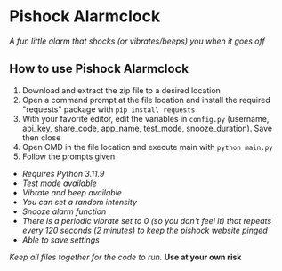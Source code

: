 # Pishock Alarmclock
_A fun little alarm that shocks (or vibrates/beeps) you when it goes off_


## How to use Pishock Alarmclock

1. Download and extract the zip file to a desired location
2. Open a command prompt at the file location and install the required "requests" package with `pip install requests`
3. With your favorite editor, edit the variables in `config.py` (username, api_key, share_code, app_name, test_mode, snooze_duration). Save then close
4. Open CMD in the file location and execute main with `python main.py`
5. Follow the prompts given

* _Requires Python 3.11.9_
* _Test mode available_
* _Vibrate and beep available_
* _You can set a random intensity_
* _Snooze alarm function_
* _There is a periodic vibrate set to 0 (so you don't feel it) that repeats every 120 seconds (2 minutes) to keep the pishock website pinged_
* _Able to save settings_

_Keep all files together for the code to run._
**Use at your own risk**
